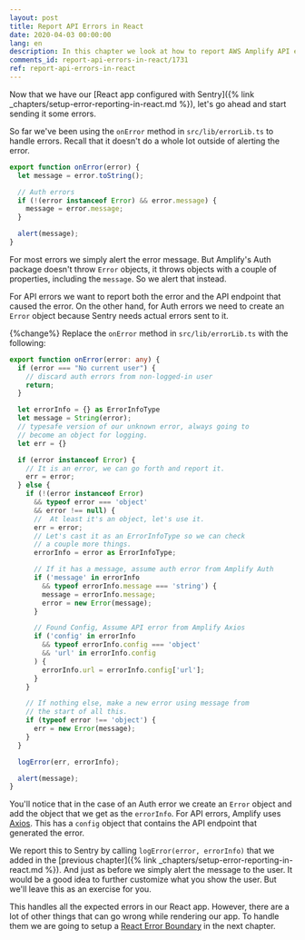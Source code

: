```yaml
---
layout: post
title: Report API Errors in React
date: 2020-04-03 00:00:00
lang: en
description: In this chapter we look at how to report AWS Amplify API errors in our React app to Sentry. We use the config object from Axios to log the API endpoint that triggered the error.
comments_id: report-api-errors-in-react/1731
ref: report-api-errors-in-react
---
```


Now that we have our [React app configured with Sentry]({% link _chapters/setup-error-reporting-in-react.md %}), let's go ahead and start sending it some errors.

So far we've been using the `onError` method in `src/lib/errorLib.ts` to handle errors. Recall that it doesn't do a whole lot outside of alerting the error.

```typescript
export function onError(error) {
  let message = error.toString();

  // Auth errors
  if (!(error instanceof Error) && error.message) {
    message = error.message;
  }

  alert(message);
}
```

For most errors we simply alert the error message. But Amplify's Auth package doesn't throw `Error` objects, it throws objects with a couple of properties, including the `message`. So we alert that instead.

For API errors we want to report both the error and the API endpoint that caused the error. On the other hand, for Auth errors we need to create an `Error` object because Sentry needs actual errors sent to it.

{%change%} Replace the `onError` method in `src/lib/errorLib.ts` with the following:

```typescript
export function onError(error: any) {
  if (error === "No current user") {
    // discard auth errors from non-logged-in user
    return;
  }

  let errorInfo = {} as ErrorInfoType
  let message = String(error);
  // typesafe version of our unknown error, always going to
  // become an object for logging.
  let err = {}

  if (error instanceof Error) {
    // It is an error, we can go forth and report it.
    err = error;
  } else {
    if (!(error instanceof Error)
      && typeof error === 'object'
      && error !== null) {
      //  At least it's an object, let's use it.
      err = error;
      // Let's cast it as an ErrorInfoType so we can check
      // a couple more things.
      errorInfo = error as ErrorInfoType;

      // If it has a message, assume auth error from Amplify Auth
      if ('message' in errorInfo
        && typeof errorInfo.message === 'string') {
        message = errorInfo.message;
        error = new Error(message);
      }

      // Found Config, Assume API error from Amplify Axios
      if ('config' in errorInfo
        && typeof errorInfo.config === 'object'
        && 'url' in errorInfo.config
      ) {
        errorInfo.url = errorInfo.config['url'];
      }
    }

    // If nothing else, make a new error using message from 
    // the start of all this.
    if (typeof error !== 'object') {
      err = new Error(message);
    }
  }

  logError(err, errorInfo);

  alert(message);
}
```

You'll notice that in the case of an Auth error we create an `Error` object and add the object that we get as the `errorInfo`. For API errors, Amplify uses [Axios](https://github.com/axios/axios). This has a `config` object that contains the API endpoint that generated the error.

We report this to Sentry by calling `logError(error, errorInfo)` that we added in the [previous chapter]({% link _chapters/setup-error-reporting-in-react.md %}). And just as before we simply alert the message to the user. It would be a good idea to further customize what you show the user. But we'll leave this as an exercise for you.

This handles all the expected errors in our React app. However, there are a lot of other things that can go wrong while rendering our app. To handle them we are going to setup a [React Error Boundary](https://reactjs.org/docs/error-boundaries.html) in the next chapter.

